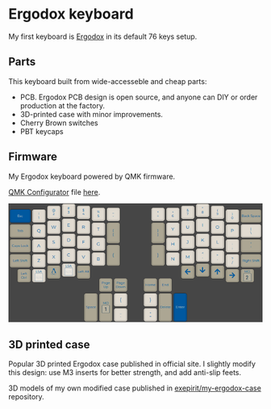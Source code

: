 # Ergodox keyboard

My first keyboard is [Ergodox](https://ergodox.io) in its default 76 keys setup.

## Parts

This keyboard built from wide-accesseble and cheap parts:

- PCB. Ergodox PCB design is open source, and anyone can DIY or order production at the factory.
- 3D-printed case with minor improvements.
- Cherry Brown switches
- PBT keycaps

## Firmware

My Ergodox keyboard powered by QMK firmware.

[QMK Configurator](https://config.qmk.fm) file [here](https://github.com/exepirit/my-keyboard/blob/master/ergodox/qmk_layout.json).

![Layout. Layer 1](layout_layer1.png)

## 3D printed case

Popular 3D printed Ergodox case published in official site. I slightly modify this design: use M3 inserts for better strength, and add anti-slip feets.

3D models of my own modified case published in [exepirit/my-ergodox-case](https://github.com/exepirit/my-ergodox-case) repository.